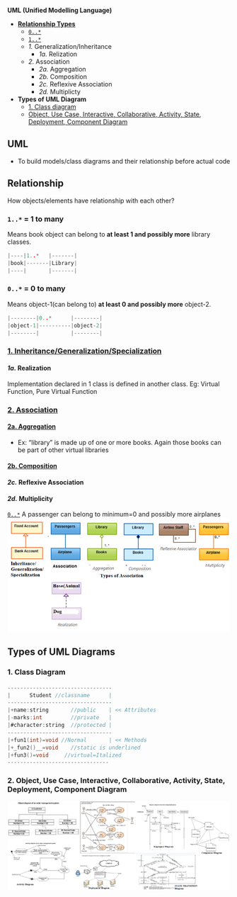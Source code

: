 **UML (Unified Modelling Language)**
- **[Relationship Types](#r)**
  - [`0..*`](#0tom)
  - [`1..*`](#1tom)
  - _1._ Generalization/Inheritance
    - _1a._ Relization
  - _2._ Association
    - _2a._ Aggregation
    - _2b._ Composition
    - _2c._ Reflexive Association
    - _2d._ Multiplicty
- **Types of UML Diagram**
  - [1. Class diagram](#cl)
  - [Object, Use Case, Interactive, Collaborative, Activity, State, Deployment, Component Diagram](#o)

## UML
- To build models/class diagrams and their relationship before actual code

<a name=r></a>
## Relationship
How objects/elements have relationship with each other?
<a name=#1tom></a>
### **`1..*` = 1 to many**
Means book object can belong to **at least 1 and possibly more** library classes.
```c
|----|1..*   |-------|
|book|-------|Library|
|----|       |-------|
```
<a name=#0tom></a>
### **`0..*` = 0 to many**
Means object-1(can belong to) **at least 0 and possibly more** object-2.
```c
|--------|0..*      |--------|
|object-1|----------|object-2|
|--------|          |--------|
```
### [1. Inheritance/Generalization/Specialization](/Languages/Programming_Languages/c%2B%2B/Characteristics_of_OOPS/Inheritance#g)
#### _1a._ Realization
Implementation declared in 1 class is defined in another class. Eg: Virtual Function, Pure Virtual Function

### [2. Association](/Languages/Programming_Languages/c++/Characteristics_of_OOPS/Inheritance#as)
#### [2a. Aggregation](/Languages/Programming_Languages/c++/Characteristics_of_OOPS/Inheritance#ag)
- Ex: “library” is made up of one or more books. Again those books can be part of other virtual libraries
#### [2b. Composition](/Languages/Programming_Languages/c++/Characteristics_of_OOPS/Inheritance#co)
#### _2c._ Reflexive Association
#### _2d._ Multiplicity
[`0..*`](#tomany) A passenger can belong to minimum=0 and possibly more airplanes
<img src=relationships.png width=700></img>

## Types of UML Diagrams
<a name=cl></a>
### 1. Class Diagram
```c
---------------------------------
|      Student //classname      |
---------------------------------
|+name:string       //public    | << Attributes
|-marks:int         //private   |
|#character:string  //protected |
---------------------------------
|+fun1(int)=void //Normal       | << Methods
|+_fun2()__=void    //static is underlined
|+fun3()=void     //virtual=Italized
--------------------------------
```
<a name=o></a>
### 2. Object, Use Case, Interactive, Collaborative, Activity, State, Deployment, Component Diagram
<img src=UML_Diagrams.png width=1000></img>

